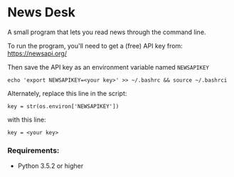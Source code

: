 # News Desk

A small program that lets you read news through the command line.

To run the program, you'll need to get a (free) API key from: https://newsapi.org/

Then save the API key as an environment variable named `NEWSAPIKEY`

`echo 'export NEWSAPIKEY=<your key>' >> ~/.bashrc && source ~/.bashrci`

Alternately, replace this line in the script:

`key = str(os.environ['NEWSAPIKEY'])`

with this line:

`key = <your key>`

### Requirements:

* Python 3.5.2 or higher
